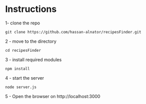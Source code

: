 # Instructions

1- clone the repo
```
git clone https://github.com/hassan-alnator/recipesFinder.git
```

2 - move to the directory 
```
cd recipesFinder
```

3 - install required modules
```
npm install
```

4 - start the server
```
node server.js
```

5 - Open the browser on http://localhost:3000


